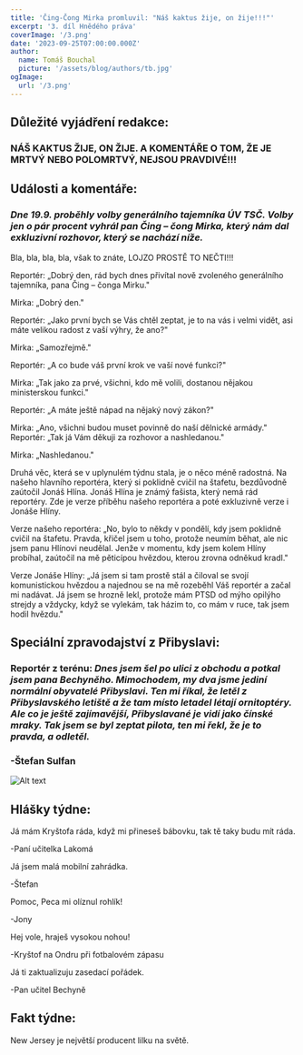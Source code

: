 ```yaml
---
title: 'Čing-Čong Mirka promluvil: "Náš kaktus žije, on žije!!!"'
excerpt: '3. díl Hnědého práva'
coverImage: '/3.png'
date: '2023-09-25T07:00:00.000Z'
author:
  name: Tomáš Bouchal
  picture: '/assets/blog/authors/tb.jpg'
ogImage:
  url: '/3.png'
---
```


## **Důležité vyjádření redakce:**

### **NÁŠ KAKTUS ŽIJE, ON ŽIJE. A KOMENTÁŘE O TOM, ŽE JE MRTVÝ NEBO POLOMRTVÝ, NEJSOU PRAVDIVÉ!!!**

## **Události a komentáře:**

### *Dne 19.9. proběhly volby generálního tajemníka ÚV TSČ. Volby jen o pár procent vyhrál pan Čing – čong Mirka, který nám dal exkluzivní rozhovor, který se nachází níže.*

Bla, bla, bla, bla, však to znáte, LOJZO PROSTĚ TO NEČTI!!!

Reportér: „Dobrý den, rád bych dnes přivítal nově zvoleného generálního tajemníka, pana Čing – čonga Mirku."

Mirka: „Dobrý den."

Reportér: „Jako první bych se Vás chtěl zeptat, je to na vás i velmi vidět, asi máte velikou radost z vaší výhry, že ano?"

Mirka: „Samozřejmě."

Reportér: „A co bude váš první krok ve vaší nové funkci?"

Mirka: „Tak jako za prvé, všichni, kdo mě volili, dostanou nějakou ministerskou funkci."

Reportér: „A máte ještě nápad na nějaký nový zákon?"

Mirka: „Ano, všichni budou muset povinně do naší dělnické armády." Reportér: „Tak já Vám děkuji za rozhovor a nashledanou."

Mirka: „Nashledanou."

Druhá věc, která se v uplynulém týdnu stala, je o něco méně radostná. Na našeho hlavního reportéra, který si poklidně cvičil na štafetu, bezdůvodně zaútočil Jonáš Hlína. Jonáš Hlína je známý fašista, který nemá rád reportéry. Zde je verze příběhu našeho reportéra a poté exkluzivně verze i Jonáše Hlíny.

Verze našeho reportéra: „No, bylo to někdy v pondělí, kdy jsem poklidně cvičil na štafetu. Pravda, křičel jsem u toho, protože neumím běhat, ale nic jsem panu Hlínovi neudělal. Jenže v momentu, kdy jsem kolem Hlíny probíhal, zaútočil na mě pěticípou hvězdou, kterou zrovna odněkud kradl."

Verze Jonáše Hlíny: „Já jsem si tam prostě stál a čiloval se svojí komunistickou hvězdou a najednou se na mě rozeběhl Váš reportér a začal mi nadávat. Já jsem se hrozně lekl, protože mám PTSD od mýho opilýho strejdy a vždycky, když se vylekám, tak házim to, co mám v ruce, tak jsem hodil hvězdu."

## **Speciální zpravodajství z Přibyslavi:**

### **Reportér z terénu:** *Dnes jsem šel po ulici z obchodu a potkal jsem pana Bechyněho. Mimochodem, my dva jsme jediní normální obyvatelé Přibyslavi. Ten mi říkal, že letěl z Přibyslavského letiště a že tam místo letadel létají ornitoptéry. Ale co je ještě zajímavější, Přibyslavané je vidí jako čínské mraky. Tak jsem se byl zeptat pilota, ten mi řekl, že je to pravda, a odletěl.*
### -Štefan Sulfan

![Alt text](IMG-20230925-WA0000.jpg)

## **Hlášky týdne:**



Já mám Kryštofa ráda, když mi přineseš bábovku, tak tě taky budu mít ráda. 

-Paní učitelka Lakomá


Já jsem malá mobilní zahrádka.

-Štefan


Pomoc, Peca mi olíznul rohlík!

-Jony


Hej vole, hraješ vysokou nohou!

-Kryštof na Ondru při fotbalovém zápasu


Já ti zaktualizuju zasedací pořádek.

-Pan učitel Bechyně


## **Fakt týdne:**

New Jersey je největší producent lilku na světě.
